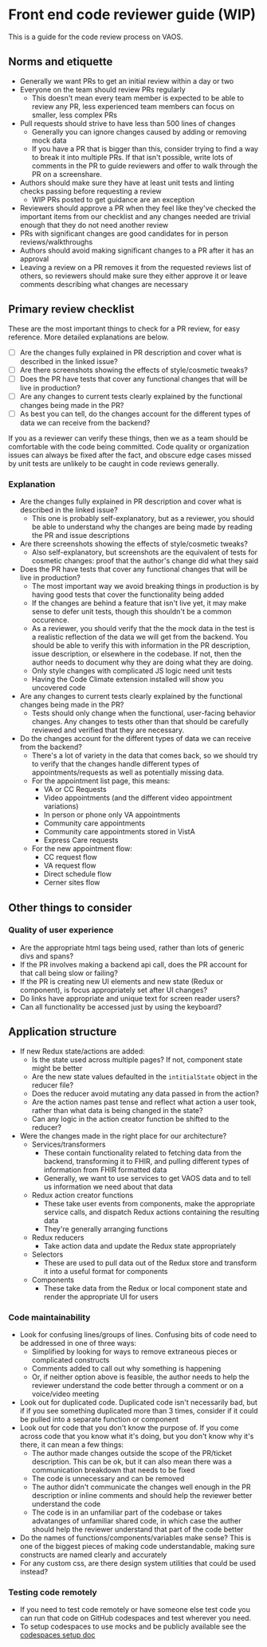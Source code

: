 # Front end code reviewer guide (WIP)

This is a guide for the code review process on VAOS.

## Norms and etiquette

- Generally we want PRs to get an initial review within a day or two
- Everyone on the team should review PRs regularly
   - This doesn't mean every team member is expected to be able to review any PR, less experienced team members can focus on smaller, less complex PRs
- Pull requests should strive to have less than 500 lines of changes
   - Generally you can ignore changes caused by adding or removing mock data
   - If you have a PR that is bigger than this, consider trying to find a way to break it into multiple PRs. If that isn't possible, write lots of comments in the PR to guide reviewers and offer to walk through the PR on a screenshare.
- Authors should make sure they have at least unit tests and linting checks passing before requesting a review
   - WIP PRs posted to get guidance are an exception
- Reviewers should approve a PR when they feel like they've checked the important items from our checklist and any changes needed are trivial enough that they do not need another review
- PRs with significant changes are good candidates for in person reviews/walkthroughs
- Authors should avoid making significant changes to a PR after it has an approval
- Leaving a review on a PR removes it from the requested reviews list of others, so reviewers should make sure they either approve it or leave comments describing what changes are necessary

## Primary review checklist

These are the most important things to check for a PR review, for easy reference. More detailed explanations are below.

- [ ] Are the changes fully explained in PR description and cover what is described in the linked issue?
- [ ] Are there screenshots showing the effects of style/cosmetic tweaks?
- [ ] Does the PR have tests that cover any functional changes that will be live in production?
- [ ] Are any changes to current tests clearly explained by the functional changes being made in the PR?
- [ ] As best you can tell, do the changes account for the different types of data we can receive from the backend?

If you as a reviewer can verify these things, then we as a team should be comfortable with the code being committed. Code quality or organization issues can always be fixed after the fact, and obscure edge cases missed by unit tests are unlikely to be caught in code reviews generally.

### Explanation

- Are the changes fully explained in PR description and cover what is described in the linked issue?
   - This one is probably self-explanatory, but as a reviewer, you should be able to understand why the changes are being made by reading the PR and issue descriptions
- Are there screenshots showing the effects of style/cosmetic tweaks?
   - Also self-explanatory, but screenshots are the equivalent of tests for cosmetic changes: proof that the author's change did what they said
- Does the PR have tests that cover any functional changes that will be live in production?
   - The most important way we avoid breaking things in production is by having good tests that cover the functionality being added
   - If the changes are behind a feature that isn't live yet, it may make sense to defer unit tests, though this shouldn't be a common occurence.
   - As a reviewer, you should verify that the the mock data in the test is a realistic reflection of the data we will get from the backend. You should be able to verify this with information in the PR description, issue description, or elsewhere in the codebase. If not, then the author needs to document why they are doing what they are doing.
   - Only style changes with complicated JS logic need unit tests
   - Having the Code Climate extension installed will show you uncovered code
- Are any changes to current tests clearly explained by the functional changes being made in the PR?
   - Tests should only change when the functional, user-facing behavior changes. Any changes to tests other than that should be carefully reviewed and verified that they are necessary.
- Do the changes account for the different types of data we can receive from the backend?
   - There's a lot of variety in the data that comes back, so we should try to verify that the changes handle different types of appointments/requests as well as potentially missing data.
   - For the appointment list page, this means:
      - VA or CC Requests
      - Video appointments (and the different video appointment variations)
      - In person or phone only VA appointments
      - Community care appointments
      - Community care appointments stored in VistA
      - Express Care requests
   - For the new appointment flow:
      - CC request flow
      - VA request flow
      - Direct schedule flow
      - Cerner sites flow

## Other things to consider

### Quality of user experience

- Are the appropriate html tags being used, rather than lots of generic divs and spans?
- If the PR involves making a backend api call, does the PR account for that call being slow or failing?
- If the PR is creating new UI elements and new state (Redux or component), is focus appropriately set after UI changes?
- Do links have appropriate and unique text for screen reader users?
- Can all functionality be accessed just by using the keyboard?

## Application structure

- If new Redux state/actions are added:
   - Is the state used across multiple pages? If not, component state might be better
   - Are the new state values defaulted in the `intitialState` object in the reducer file?
   - Does the reducer avoid mutating any data passed in from the action?
   - Are the action names past tense and reflect what action a user took, rather than what data is being changed in the state?
   - Can any logic in the action creator function be shifted to the reducer?
- Were the changes made in the right place for our architecture?
   - Services/transformers
      - These contain functionality related to fetching data from the backend, transforming it to FHIR, and pulling different types of information from FHIR formatted data
      - Generally, we want to use services to get VAOS data and to tell us information we need about that data
   - Redux action creator functions
      - These take user events from components, make the appropriate service calls, and dispatch Redux actions containing the resulting data
      - They're generally arranging functions
   - Redux reducers
      - Take action data and update the Redux state appropriately
   - Selectors
      - These are used to pull data out of the Redux store and transform it into a useful format for components
   - Components
      - These take data from the Redux or local component state and render the appropriate UI for users

### Code maintainability
- Look for confusing lines/groups of lines. Confusing bits of code need to be addressed in one of three ways:
   - Simplified by looking for ways to remove extraneous pieces or complicated constructs
   - Comments added to call out why something is happening
   - Or, if neither option above is feasible, the author needs to help the reviewer understand the code better through a comment or on a voice/video meeting
- Look out for duplicated code. Duplicated code isn't necessarily bad, but if if you see something duplicated more than 3 times, consider if it could be pulled into a separate function or component
- Look out for code that you don't know the purpose of. If you come across code that you know what it's doing, but you don't know why it's there, it can mean a few things:
   - The author made changes outside the scope of the PR/ticket description. This can be ok, but it can also mean there was a communication breakdown that needs to be fixed
   - The code is unnecessary and can be removed
   - The author didn't communicate the changes well enough in the PR description or inline comments and should help the reviewer better understand the code
   - The code is in an unfamiliar part of the codebase or takes advatanges of unfamiliar shared code, in which case the auther should help the reviewer understand that part of the code better
- Do the names of functions/components/variables make sense? This is one of the biggest pieces of making code understandable, making sure constructs are named clearly and accurately
- For any custom css, are there design system utilities that could be used instead?

### Testing code remotely
- If you need to test code remotely or have someone else test code you can run that code on GitHub codespaces and test wherever you need.
- To setup codespaces to use mocks and be publicly available see the [codespaces setup doc](./codespaces.md)
